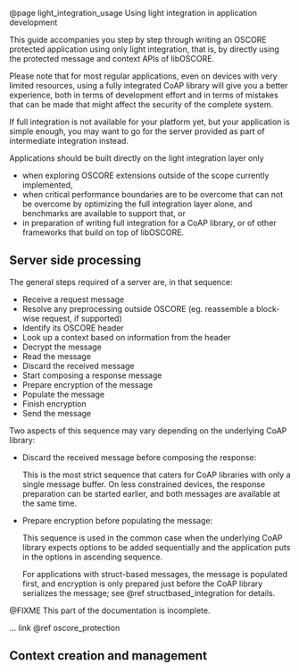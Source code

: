 @page light_integration_usage Using light integration in application development

This guide accompanies you step by step through writing an OSCORE protected application
using only light integration,
that is,
by directly using the protected message and context APIs of libOSCORE.

Please note that for most regular applications,
even on devices with very limited resources,
using a fully integrated CoAP library will give you a better experience,
both in terms of development effort
and in terms of mistakes that can be made that might affect the security of the complete system.

If full integration is not available for your platform yet,
but your application is simple enough,
you may want to go for the server provided as part of intermediate integration instead.

Applications should be built directly on the light integration layer only

* when exploring OSCORE extensions outside of the scope currently implemented,
* when critical performance boundaries are to be overcome that can not be overcome by optimizing the full integration layer alone, and benchmarks are available to support that, or
* in preparation of writing full integration for a CoAP library, or of other frameworks that build on top of libOSCORE.

Server side processing
----------------------

The general steps required of a server are, in that sequence:

* Receive a request message
* Resolve any preprocessing outside OSCORE (eg. reassemble a block-wise request, if supported)
* Identify its OSCORE header
* Look up a context based on information from the header
* Decrypt the message
* Read the message
* Discard the received message
* Start composing a response message
* Prepare encryption of the message
* Populate the message
* Finish encryption
* Send the message

Two aspects of this sequence may vary depending on the underlying CoAP library:

* Discard the received message before composing the response:

  This is the most strict sequence that caters for CoAP libraries with only a single message buffer.
  On less constrained devices, the response preparation can be started earlier,
  and both messages are available at the same time.

* Prepare encryption before populating the message:

  This sequence is used in the common case when the underlying CoAP library expects options to be added sequentially
  and the application puts in the options in ascending sequence.

  For applications with struct-based messages,
  the message is populated first, and encryption is only prepared just before the CoAP library serializes the message;
  see @ref structbased_integration for details.

@FIXME This part of the documentation is incomplete.

... link @ref oscore_protection

Context creation and management
-------------------------------
